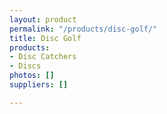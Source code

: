```yaml
---
layout: product
permalink: "/products/disc-golf/"
title: Disc Golf
products:
- Disc Catchers
- Discs
photos: []
suppliers: []

---
```

